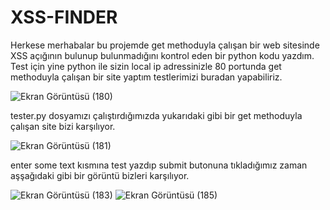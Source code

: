 # XSS-FINDER
 Herkese merhabalar bu projemde get methoduyla çalışan bir web sitesinde XSS açığının bulunup bulunmadığını kontrol eden bir python kodu yazdım.
 Test için yine python ile sizin local ip adressinizle 80 portunda get methoduyla çalışan bir site yaptım testlerimizi buradan yapabiliriz.
 
 
![Ekran Görüntüsü (180)](https://user-images.githubusercontent.com/110742864/236263057-4a8b1787-b7ff-4b3a-9887-f8d4b42ab5f2.png)

tester.py dosyamızı çalıştırdığımızda yukarıdaki gibi bir get methoduyla çalışan site bizi karşılıyor.


![Ekran Görüntüsü (181)](https://user-images.githubusercontent.com/110742864/236263257-b8c9f40a-ead3-403e-af30-61605be79fc7.png)

enter some text kısmına test yazdıp submit butonuna tıkladığımız zaman aşşağıdaki gibi bir görüntü bizleri karşılıyor.
 
![Ekran Görüntüsü (183)](https://user-images.githubusercontent.com/110742864/236263430-1fac3335-c875-4a4c-99a7-1c41d382ac2e.png)
![Ekran Görüntüsü (185)](https://user-images.githubusercontent.com/110742864/236263573-49b3d633-4085-4d5a-abac-c3663e605020.png)
